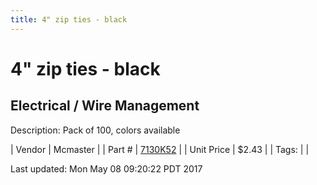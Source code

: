 ```yaml
---
title: 4" zip ties - black
---
```


# 4" zip ties - black
## Electrical / Wire Management
Description: 	Pack of 100, colors available 

| Vendor | Mcmaster | 
| Part # | [7130K52](https://www.mcmaster.com/#7130K52) | 
| Unit Price | $2.43 | 
| Tags: |  | 

Last updated: Mon May 08 09:20:22 PDT 2017